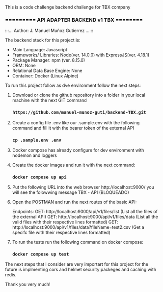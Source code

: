 This is a code challenge backend challenge for TBX company

### ========= API ADAPTER BACKEND v1 TBX ========
:::... Author: J. Manuel Muñoz Gutierrez ...:::

The backend stack for this project is:
-  Main Language: Javascript
-  Frameworks/ Libraries: Node(ver. 14.0.0) with ExpressJS(ver. 4.18.1)
-  Package Manager: npm (ver. 8.15.0)
-  ORM: None
-  Relational Data Base Engine: None
-  Container: Docker (Linux Alpine)

To run this project follow as dve environment follow the next steps:

1. Download or clone the github repository into a folder in your local machine with the next GIT command

    ### `https://github.com/manuel-munoz-guti/backend-TBX.git`

2. Create a config file .env like our .sample.env with the following command and fill it  with the bearer token of the external API 

    ### `cp .sample.env .env`

3. Docker compose has already configure for dev environment with nodemon and loggers

4. Create the docker images and run it with the next command:

    ### `docker compose up api`

5. Put the following URL into the web browser http://localhost:9000/ you will see the folowwing message TBX - API (BLOQUEADO)

6. Open the POSTMAN and run the next routes of the basic API:

    Endpoints:
    GET: http://localhost:9000/api/v1/files/list (List all the files of the external API)
    GET: http://localhost:9000/api/v1/files/data (List all the valid files with their respective lines formatted)
    GET: http://localhost:9000/api/v1/files/data?fileName=test2.csv (Get a specifc file with their respective lines formatted)


7. To run the tests run the following command on docker compose:

     ### `docker compose up test`

The next steps that I consider are very importart for this project for the future is implmenting cors and helmet security packeges and caching with redis.

Thank you very much!